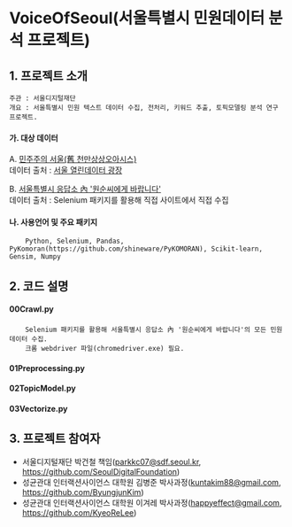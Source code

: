 # VoiceOfSeoul(서울특별시 민원데이터 분석 프로젝트)


## 1. 프로젝트 소개
    주관 : 서울디지털재단  
    개요 : 서울특별시 민원 텍스트 데이터 수집, 전처리, 키워드 추출, 토픽모델링 분석 연구 프로젝트.
  #### 가. 대상 데이터
  A. [민주주의 서울(舊 천만상상오아시스)](https://democracy.seoul.go.kr/front/index.do)  
        데이터 출처 : [서울 열린데이터 광장](https://data.seoul.go.kr/dataList/datasetView.do?infId=OA-2563&srvType=S&serviceKind=1&currentPageNo=1)
            
  B. [서울특별시 응답소 內 '원순씨에게 바랍니다'](http://eungdapso.seoul.go.kr/Shr/Shr01/Shr01_lis.jsp)  
        데이터 출처 : Selenium 패키지를 활용해 직접 사이트에서 직접 수집
            
            
  #### 나. 사용언어 및 주요 패키지
        Python, Selenium, Pandas, PyKomoran(https://github.com/shineware/PyKOMORAN), Scikit-learn, Gensim, Numpy
  
  
## 2. 코드 설명
  #### 00Crawl.py
        Selenium 패키지를 활용해 서울특별시 응답소 內 '원순씨에게 바랍니다'의 모든 민원 데이터 수집.  
        크롬 webdriver 파일(chromedriver.exe) 필요.
        
  #### 01Preprocessing.py
  
  #### 02TopicModel.py
  
  #### 03Vectorize.py

## 3. 프로젝트 참여자
- 서울디지털재단 박건철 책임(parkkc07@sdf.seoul.kr, https://github.com/SeoulDigitalFoundation)
- 성균관대 인터랙션사이언스 대학원 김병준 박사과정(kuntakim88@gmail.com, https://github.com/ByungjunKim)
- 성균관대 인터랙션사이언스 대학원 이겨레 박사과정(happyeffect@gmail.com, https://github.com/KyeoReLee)
